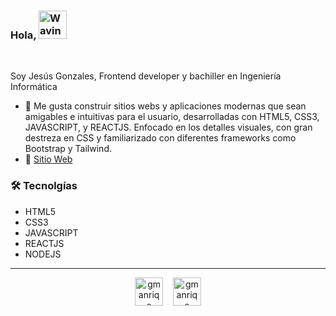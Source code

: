 ### Hola, <img src="https://raw.githubusercontent.com/nixin72/nixin72/master/wave.gif" alt="Waving hand animated gif" height="45" width="45" />

<br />

Soy Jesús Gonzales, Frontend developer y bachiller en Ingeniería Informática

- 🌱 Me gusta construir sitios webs y aplicaciones modernas que sean amigables e intuitivas para el usuario, desarrolladas con HTML5, CSS3, JAVASCRIPT, y REACTJS. Enfocado en los detalles visuales, con gran destreza en CSS y familiarizado con diferentes frameworks como Bootstrap y Tailwind.
- 💬 [Sitio Web](https://myportfolio-gmanriqe.vercel.app/)

### 🛠 Tecnolgías

- HTML5
- CSS3
- JAVASCRIPT
- REACTJS
- NODEJS

<hr>

<p align="center">
<a href="https://www.linkedin.com/in/gmanriqe/" target="_blank"><img align="center" src="https://img.icons8.com/cute-clipart/64/000000/linkedin.png" alt="gmanriqe" height="45" width="45" /></a>&nbsp;&nbsp;&nbsp;
<a href="https://twitter.com/gmanriqe" target="_blank"><img align="center" src="https://img.icons8.com/cute-clipart/64/000000/twitter.png" alt="gmanriqe" height="45" width="45" /></a>
</p>
